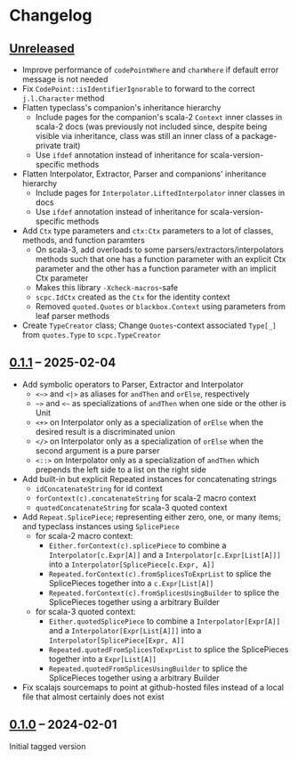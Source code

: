 # Changelog

## [Unreleased](https://github.com/rayrobdod/string-context-parser-combinator/compare/0.1.1...HEAD)
* Improve performance of `codePointWhere` and `charWhere` if default error message is not needed
* Fix `CodePoint::isIdentifierIgnorable` to forward to the correct `j.l.Character` method
* Flatten typeclass's companion's inheritance hierarchy
  * Include pages for the companion's scala-2 `Context` inner classes in scala-2 docs
    (was previously not included since, despite being visible via inheritance, class was still an inner class of a package-private trait)
  * Use `ifdef` annotation instead of inheritance for scala-version-specific methods
* Flatten Interpolator, Extractor, Parser and companions' inheritance hierarchy
  * Include pages for `Interpolator.LiftedInterpolator` inner classes in docs
  * Use `ifdef` annotation instead of inheritance for scala-version-specific methods
* Add `Ctx` type parameters and `ctx:Ctx` parameters to a lot of classes, methods, and function paramters
  * On scala-3, add overloads to some parsers/extractors/interpolators methods such that one has a function parameter with an explicit Ctx parameter and the other has a function parameter with an implicit Ctx parameter
  * Makes this library `-Xcheck-macros`-safe
  * `scpc.IdCtx` created as the `Ctx` for the identity context
  * Removed `quoted.Quotes` or `blackbox.Context` using parameters from leaf parser methods
* Create `TypeCreator` class; Change `Quotes`-context associated `Type[_]` from `quotes.Type` to `scpc.TypeCreator`

## [0.1.1](https://github.com/rayrobdod/string-context-parser-combinator/compare/0.1.0...0.1.1) – 2025-02-04
* Add symbolic operators to Parser, Extractor and Interpolator
  * `<~>` and `<|>` as aliases for `andThen` and `orElse`, respectively
  * `~>` and `<~` as specializations of `andThen` when one side or the other is Unit
  * `<+>` on Interpolator only as a specialization of `orElse` when the desired result is a discriminated union
  * `</>` on Interpolator only as a specialization of `orElse` when the second argument is a pure parser
  * `<::>` on Interpolator only as a specialization of `andThen` which prepends the left side to a list on the right side
* Add built-in but explicit Repeated instances for concatenating strings
  * `idConcatenateString` for id context
  * `forContext(c).concatenateString` for scala-2 macro context
  * `quotedConcatenateString` for scala-3 quoted context
* Add `Repeat.SplicePiece`; representing either zero, one, or many items; and typeclass instances using `SplicePiece`
  * for scala-2 macro context:
    * `Either.forContext(c).splicePiece` to combine a `Interpolator[c.Expr[A]]` and a `Interpolator[c.Expr[List[A]]]` into a `Interpolator[SplicePiece[c.Expr, A]]`
    * `Repeated.forContext(c).fromSplicesToExprList` to splice the SplicePieces together into a `c.Expr[List[A]]`
    * `Repeated.forContext(c).fromSplicesUsingBuilder` to splice the SplicePieces together using a arbitrary Builder
  * for scala-3 quoted context:
    * `Either.quotedSplicePiece` to combine a `Interpolator[Expr[A]]` and a `Interpolator[Expr[List[A]]]` into a `Interpolator[SplicePiece[Expr, A]]`
    * `Repeated.quotedFromSplicesToExprList` to splice the SplicePieces together into a `Expr[List[A]]`
    * `Repeated.quotedFromSplicesUsingBuilder` to splice the SplicePieces together using a arbitrary Builder
* Fix scalajs sourcemaps to point at github-hosted files instead of a local file that almost certainly does not exist

## [0.1.0](https://github.com/rayrobdod/string-context-parser-combinator/releases/tag/0.1.0) – 2024-02-01
Initial tagged version
